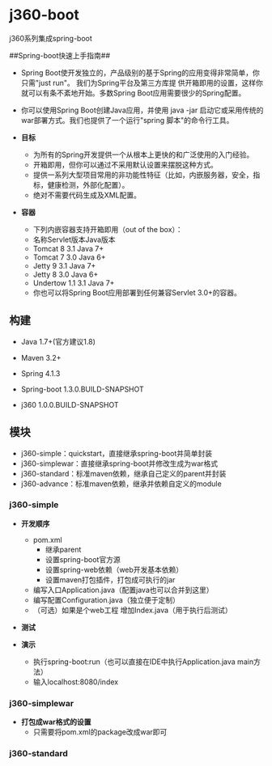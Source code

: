j360-boot
==============

j360系列集成spring-boot



##Spring-boot快速上手指南##
- Spring Boot使开发独立的，产品级别的基于Spring的应用变得非常简单，你只需"just run"。 我们为Spring平台及第三方库提
供开箱即用的设置，这样你就可以有条不紊地开始。多数Spring Boot应用需要很少的Spring配置。
- 你可以使用Spring Boot创建Java应用，并使用 java -jar 启动它或采用传统的war部署方式。我们也提供了一个运行"spring
脚本"的命令行工具。

- **目标**
    - 为所有的Spring开发提供一个从根本上更快的和广泛使用的入门经验。
    - 开箱即用，但你可以通过不采用默认设置来摆脱这种方式。
    - 提供一系列大型项目常用的非功能性特征（比如，内嵌服务器，安全，指标，健康检测，外部化配置）。
    - 绝对不需要代码生成及XML配置。
- **容器**
    - 下列内嵌容器支持开箱即用（out of the box）：
    - 名称Servlet版本Java版本
    - Tomcat 8 3.1 Java 7+
    - Tomcat 7 3.0 Java 6+
    - Jetty 9 3.1 Java 7+
    - Jetty 8 3.0 Java 6+
    - Undertow 1.1 3.1 Java 7+
    - 你也可以将Spring Boot应用部署到任何兼容Servlet 3.0+的容器。

## 构建 ##
- Java 1.7+(官方建议1.8)
- Maven 3.2+

- Spring 4.1.3
- Spring-boot 1.3.0.BUILD-SNAPSHOT
- j360 1.0.0.BUILD-SNAPSHOT

## 模块 ##
- j360-simple：quickstart，直接继承spring-boot并简单封装
- j360-simplewar：直接继承spring-boot并修改生成为war格式
- j360-standard：标准maven依赖，继承自己定义的parent并封装
- j360-advance：标准maven依赖，继承并依赖自定义的module

### j360-simple ###

- **开发顺序**
    - pom.xml
        - 继承parent
        - 设置spring-boot官方源
        - 设置spring-web依赖（web开发基本依赖）
        - 设置maven打包插件，打包成可执行的jar
    - 编写入口Application.java（配置java也可以合并到这里）
    - 编写配置Configuration.java（独立便于定制）
    - （可选）如果是个web工程 增加Index.java（用于执行后测试）
- **测试**
    
- **演示**
    - 执行spring-boot:run（也可以直接在IDE中执行Application.java main方法）
    - 输入localhost:8080/index
    

### j360-simplewar ###
- **打包成war格式的设置**
    - 只需要将pom.xml的package改成war即可
    
### j360-standard ###